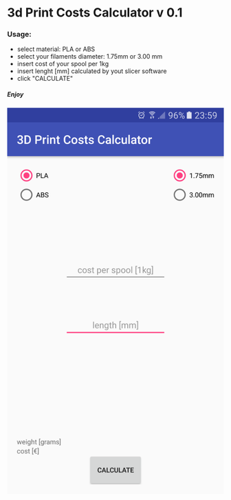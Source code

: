 # 3d Print Costs Calculator v 0.1

### Usage:

- select material: PLA or ABS
- select your filaments diameter: 1.75mm or 3.00 mm
- insert cost of your spool per 1kg
- insert lenght [mm] calculated by yout slicer software
- click "CALCULATE"

##### Enjoy

![](https://github.com/karcio/3dPrintCostsCalculator/blob/master/app/Screenshot.png)